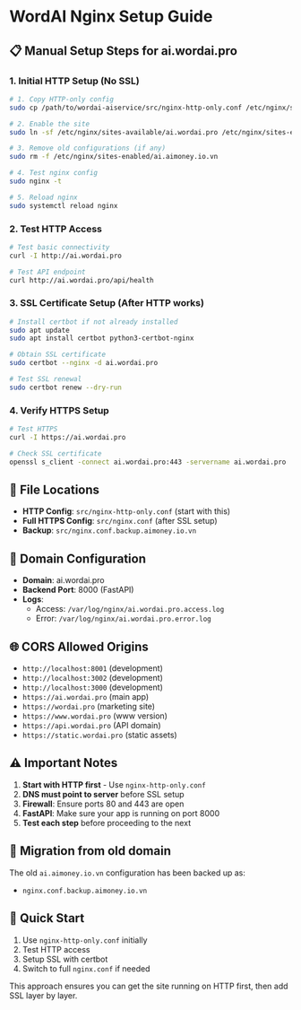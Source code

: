 # WordAI Nginx Setup Guide

## 📋 Manual Setup Steps for ai.wordai.pro

### 1. Initial HTTP Setup (No SSL)

```bash
# 1. Copy HTTP-only config
sudo cp /path/to/wordai-aiservice/src/nginx-http-only.conf /etc/nginx/sites-available/ai.wordai.pro

# 2. Enable the site
sudo ln -sf /etc/nginx/sites-available/ai.wordai.pro /etc/nginx/sites-enabled/

# 3. Remove old configurations (if any)
sudo rm -f /etc/nginx/sites-enabled/ai.aimoney.io.vn

# 4. Test nginx config
sudo nginx -t

# 5. Reload nginx
sudo systemctl reload nginx
```

### 2. Test HTTP Access

```bash
# Test basic connectivity
curl -I http://ai.wordai.pro

# Test API endpoint
curl http://ai.wordai.pro/api/health
```

### 3. SSL Certificate Setup (After HTTP works)

```bash
# Install certbot if not already installed
sudo apt update
sudo apt install certbot python3-certbot-nginx

# Obtain SSL certificate
sudo certbot --nginx -d ai.wordai.pro

# Test SSL renewal
sudo certbot renew --dry-run
```

### 4. Verify HTTPS Setup

```bash
# Test HTTPS
curl -I https://ai.wordai.pro

# Check SSL certificate
openssl s_client -connect ai.wordai.pro:443 -servername ai.wordai.pro
```

## 📁 File Locations

- **HTTP Config**: `src/nginx-http-only.conf` (start with this)
- **Full HTTPS Config**: `src/nginx.conf` (after SSL setup)
- **Backup**: `src/nginx.conf.backup.aimoney.io.vn`

## 🔧 Domain Configuration

- **Domain**: ai.wordai.pro
- **Backend Port**: 8000 (FastAPI)
- **Logs**:
  - Access: `/var/log/nginx/ai.wordai.pro.access.log`
  - Error: `/var/log/nginx/ai.wordai.pro.error.log`

## 🌐 CORS Allowed Origins

- `http://localhost:8001` (development)
- `http://localhost:3002` (development)
- `http://localhost:3000` (development)
- `https://ai.wordai.pro` (main app)
- `https://wordai.pro` (marketing site)
- `https://www.wordai.pro` (www version)
- `https://api.wordai.pro` (API domain)
- `https://static.wordai.pro` (static assets)

## ⚠️ Important Notes

1. **Start with HTTP first** - Use `nginx-http-only.conf`
2. **DNS must point to server** before SSL setup
3. **Firewall**: Ensure ports 80 and 443 are open
4. **FastAPI**: Make sure your app is running on port 8000
5. **Test each step** before proceeding to the next

## 🔄 Migration from old domain

The old `ai.aimoney.io.vn` configuration has been backed up as:
- `nginx.conf.backup.aimoney.io.vn`

## 🚀 Quick Start

1. Use `nginx-http-only.conf` initially
2. Test HTTP access
3. Setup SSL with certbot
4. Switch to full `nginx.conf` if needed

This approach ensures you can get the site running on HTTP first, then add SSL layer by layer.